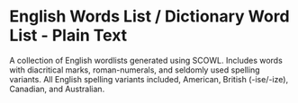 # English Words List / Dictionary Word List - Plain Text

A collection of English wordlists generated using SCOWL. Includes words with diacritical marks, roman-numerals, and seldomly used spelling variants. All English spelling variants included, American, British (-ise/-ize), Canadian, and Australian.
